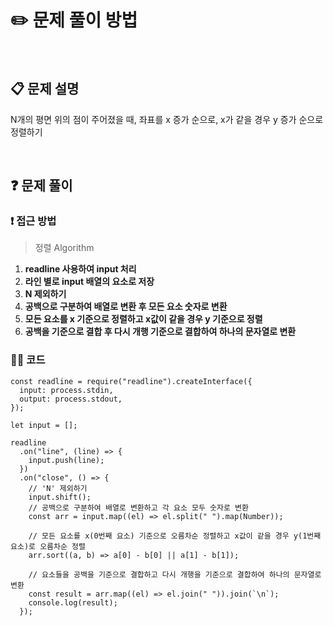 # ✏️ 문제 풀이 방법
<br>

## 📋 문제 설명
N개의 평면 위의 점이 주어졌을 때, 좌표를 x 증가 순으로, x가 같을 경우 y 증가 순으로 정렬하기

<br />

## ❓ 문제 풀이

### ❗️ 접근 방법
> 정렬 Algorithm

1. **readline 사용하여 input 처리**
2. **라인 별로 input 배열의 요소로 저장**
3. **N 제외하기**
4. **공백으로 구분하여 배열로 변환 후 모든 요소 숫자로 변환**
5. **모든 요소를 x 기준으로 정렬하고 x값이 같을 경우 y 기준으로 정렬**
6. **공백을 기준으로 결합 후 다시 개행 기준으로 결합하여 하나의 문자열로 변환**

### 👩‍💻 코드

```node
const readline = require("readline").createInterface({
  input: process.stdin,
  output: process.stdout,
});

let input = [];

readline
  .on("line", (line) => {
    input.push(line);
  })
  .on("close", () => {
    // 'N' 제외하기
    input.shift();
    // 공백으로 구분하여 배열로 변환하고 각 요소 모두 숫자로 변환
    const arr = input.map((el) => el.split(" ").map(Number));

    // 모든 요소를 x(0번째 요소) 기준으로 오름차순 정렬하고 x값이 같을 경우 y(1번째 요소)로 오름차순 정렬
    arr.sort((a, b) => a[0] - b[0] || a[1] - b[1]);

    // 요소들을 공백을 기준으로 결합하고 다시 개행을 기준으로 결합하여 하나의 문자열로 변환
    const result = arr.map((el) => el.join(" ")).join(`\n`);
    console.log(result);
  });
```
